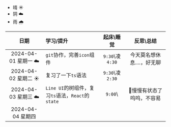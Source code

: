 - 晴 ☀️
- 阴 ☁️
- 雨 🌧️

|        日期         | 学习/提升                                         |    起床\睡觉    |         反思\总结          |
| :-----------------: | :------------------------------------------------ | :-------------: | :------------------------: |
| 2024-04-01 星期一 ☁️ | `git`协作，完善`icon`组件                         | `9:30`\凌`4:30` | 今天莫名想休息....，好无聊 |
| 2024-04-02 星期二 ☀️ | 复习了一下`ts`语法                                | `9:30`\凌`2:30` |                            |
| 2024-04-03 星期三 ☁️ | `Line UI`的树组件，复习`ts`语法，`React`的`state` |     `9:00`\     | 🎈慢慢有状态了呜呜，不容易  |
|  2024-04-04 星期四  |                                                   |                 |                            |
